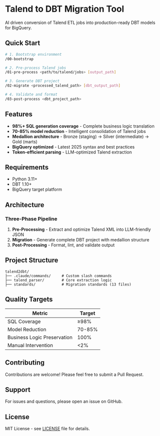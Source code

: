 # Talend to DBT Migration Tool


AI driven conversion of Talend ETL jobs into production-ready DBT models for BigQuery.

## Quick Start

```bash
# 1. Bootstrap environment
/00-bootstrap

# 2. Pre-process Talend jobs
/01-pre-process <path/to/talend/jobs> [output_path]

# 3. Generate DBT project
/02-migrate <processed_talend_path> [dbt_output_path]

# 4. Validate and format
/03-post-process <dbt_project_path>
```

## Features

- **98%+ SQL generation coverage** - Complete business logic translation
- **70-85% model reduction** - Intelligent consolidation of Talend jobs
- **Medallion architecture** - Bronze (staging) → Silver (intermediate) → Gold (marts)
- **BigQuery optimized** - Latest 2025 syntax and best practices
- **Token-efficient parsing** - LLM-optimized Talend extraction

## Requirements

- Python 3.11+
- DBT 1.10+
- BigQuery target platform

## Architecture

### Three-Phase Pipeline

1. **Pre-Processing** - Extract and optimize Talend XML into LLM-friendly JSON
2. **Migration** - Generate complete DBT project with medallion structure
3. **Post-Processing** - Format, lint, and validate output

## Project Structure

```
talend2dbt/
├── .claude/commands/     # Custom slash commands
├── talend_parser/        # Core extraction logic
├── standards/            # Migration standards (13 files)
```

## Quality Targets

| Metric | Target |
|--------|--------|
| SQL Coverage | ≥98% |
| Model Reduction | 70-85% |
| Business Logic Preservation | 100% |
| Manual Intervention | <2% |

## Contributing

Contributions are welcome! Please feel free to submit a Pull Request.

## Support

For issues and questions, please open an issue on GitHub.

## License

MIT License - see [LICENSE](LICENSE) file for details.

